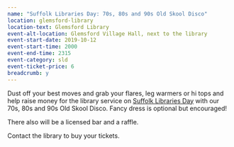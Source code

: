 ```yaml
---
name: "Suffolk Libraries Day: 70s, 80s and 90s Old Skool Disco"
location: glemsford-library
location-text: Glemsford Library
event-alt-location: Glemsford Village Hall, next to the library
event-start-date: 2019-10-12
event-start-time: 2000
event-end-time: 2315
event-category: sld
event-ticket-price: 6
breadcrumb: y
---
```


Dust off your best moves and grab your flares, leg warmers or hi tops and help raise money for the library service on [Suffolk Libraries Day](/suffolk-libraries-day/) with our 70s, 80s and 90s Old Skool Disco. Fancy dress is optional but encouraged!

There also will be a licensed bar and a raffle.

Contact the library to buy your tickets.
